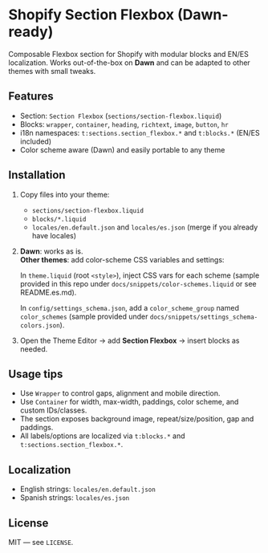 # Shopify Section Flexbox (Dawn-ready)

Composable Flexbox section for Shopify with modular blocks and EN/ES localization. Works out-of-the-box on **Dawn** and can be adapted to other themes with small tweaks.

## Features
- Section: `Section Flexbox` (`sections/section-flexbox.liquid`)
- Blocks: `wrapper`, `container`, `heading`, `richtext`, `image`, `button`, `hr`
- i18n namespaces: `t:sections.section_flexbox.*` and `t:blocks.*` (EN/ES included)
- Color scheme aware (Dawn) and easily portable to any theme

## Installation
1. Copy files into your theme:
   - `sections/section-flexbox.liquid`
   - `blocks/*.liquid`
   - `locales/en.default.json` and `locales/es.json` (merge if you already have locales)
2. **Dawn**: works as is.  
   **Other themes**: add color-scheme CSS variables and settings:

   In `theme.liquid` (root `<style>`), inject CSS vars for each scheme (sample provided in this repo under `docs/snippets/color-schemes.liquid` or see README.es.md).

   In `config/settings_schema.json`, add a `color_scheme_group` named `color_schemes` (sample provided under `docs/snippets/settings_schema-colors.json`).

3. Open the Theme Editor → add **Section Flexbox** → insert blocks as needed.

## Usage tips
- Use `Wrapper` to control gaps, alignment and mobile direction.
- Use `Container` for width, max-width, paddings, color scheme, and custom IDs/classes.
- The section exposes background image, repeat/size/position, gap and paddings.
- All labels/options are localized via `t:blocks.*` and `t:sections.section_flexbox.*`.

## Localization
- English strings: `locales/en.default.json`
- Spanish strings: `locales/es.json`

## License
MIT — see `LICENSE`.

